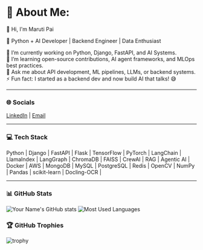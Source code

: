 # 💫 About Me:
👋 Hi, I'm Maruti Pai

🚀 Python + AI Developer | Backend Engineer | Data Enthusiast  

🔭 I’m currently working on Python, Django, FastAPI, and AI Systems.  
🌱 I’m learning open-source contributions, AI agent frameworks, and MLOps best practices.  
💬 Ask me about API development, ML pipelines, LLMs, or backend systems.  
⚡ Fun fact: I started as a backend dev and now build AI that talks! 😅  

---

### 🌐 Socials
[LinkedIn](www.linkedin.com/in/maruti-pai) | [Email](mailto:marutipai203@gmail.com)

---

### 💻 Tech Stack
Python | Django | FastAPI | Flask | TensorFlow | PyTorch | LangChain | LlamaIndex | LangGraph | ChromaDB | FAISS | CrewAI | RAG | Agentic AI | Docker | AWS | MongoDB | MySQL | PostgreSQL | Redis | OpenCV | NumPy | Pandas | scikit-learn | Docling-OCR |

---

### 📊 GitHub Stats
![Your Name's GitHub stats](https://github-readme-stats.vercel.app/api?username=marutipai7&show_icons=true&theme=radical)
![Most Used Languages](https://github-readme-stats.vercel.app/api/top-langs/?username=marutipai7&layout=compact&theme=dark)


### 🏆 GitHub Trophies
![trophy](https://github-profile-trophy.vercel.app/?username=YourGitHubUsername&theme=radical)
